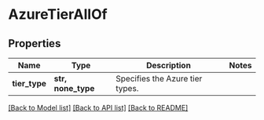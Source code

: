 # AzureTierAllOf


## Properties
Name | Type | Description | Notes
------------ | ------------- | ------------- | -------------
**tier_type** | **str, none_type** | Specifies the Azure tier types. | 

[[Back to Model list]](../README.md#documentation-for-models) [[Back to API list]](../README.md#documentation-for-api-endpoints) [[Back to README]](../README.md)


